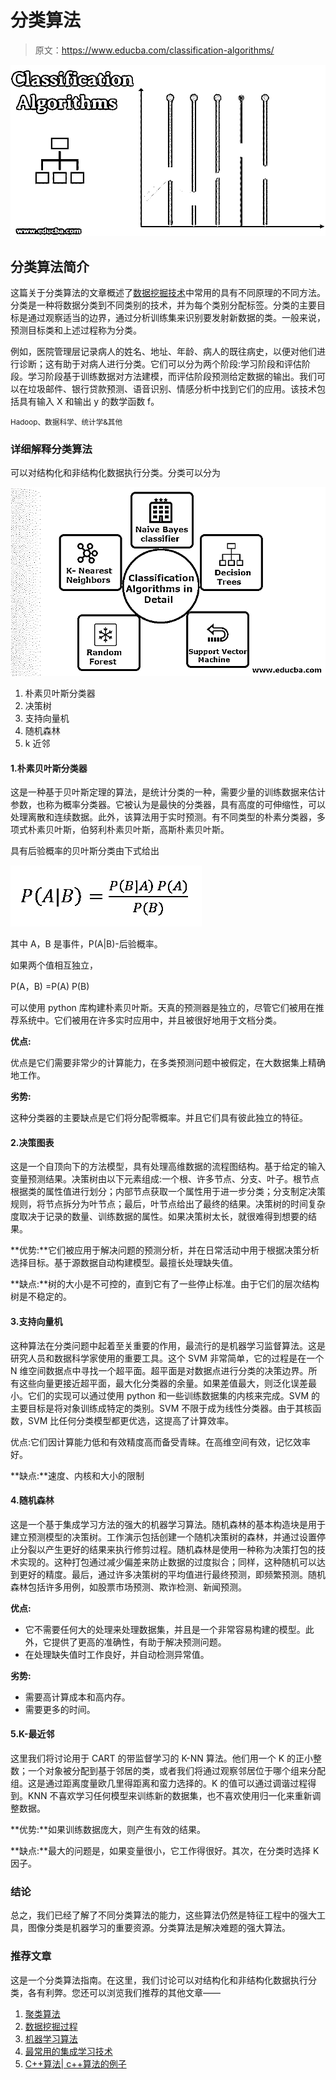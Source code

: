 # 分类算法

> 原文：<https://www.educba.com/classification-algorithms/>

![Classification Algorithms](img/9908bca43d43fee00d67861a2ec084bc.png)



## 分类算法简介

这篇关于分类算法的文章概述了[数据挖掘技术](https://www.educba.com/data-mining-techniques/)中常用的具有不同原理的不同方法。分类是一种将数据分类到不同类别的技术，并为每个类别分配标签。分类的主要目标是通过观察适当的边界，通过分析训练集来识别要发射新数据的类。一般来说，预测目标类和上述过程称为分类。

例如，医院管理层记录病人的姓名、地址、年龄、病人的既往病史，以便对他们进行诊断；这有助于对病人进行分类。它们可以分为两个阶段:学习阶段和评估阶段。学习阶段基于训练数据对方法建模，而评估阶段预测给定数据的输出。我们可以在垃圾邮件、银行贷款预测、语音识别、情感分析中找到它们的应用。该技术包括具有输入 X 和输出 y 的数学函数 f。

<small>Hadoop、数据科学、统计学&其他</small>

### 详细解释分类算法

可以对结构化和非结构化数据执行分类。分类可以分为

![Explain Classification Algorithms in Detail](img/2d4d8c305ae1a2f073acce4513c6b5dd.png)



1.  朴素贝叶斯分类器
2.  决策树
3.  支持向量机
4.  随机森林
5.  k 近邻

#### 1.朴素贝叶斯分类器

这是一种基于贝叶斯定理的算法，是统计分类的一种，需要少量的训练数据来估计参数，也称为概率分类器。它被认为是最快的分类器，具有高度的可伸缩性，可以处理离散和连续数据。此外，该算法用于实时预测。有不同类型的朴素分类器，多项式朴素贝叶斯，伯努利朴素贝叶斯，高斯朴素贝叶斯。

具有后验概率的贝叶斯分类由下式给出

![classification algorithms formula](img/ee86ea4dcad3b1eb6e9e7ab15a7cc569.png)



其中 A，B 是事件，P(A|B)-后验概率。

如果两个值相互独立，

P(A，B) =P(A) P(B)

可以使用 python 库构建朴素贝叶斯。天真的预测器是独立的，尽管它们被用在推荐系统中。它们被用在许多实时应用中，并且被很好地用于文档分类。

**优点:**

优点是它们需要非常少的计算能力，在多类预测问题中被假定，在大数据集上精确地工作。

**劣势:**

这种分类器的主要缺点是它们将分配零概率。并且它们具有彼此独立的特征。

#### 2.决策图表

这是一个自顶向下的方法模型，具有处理高维数据的流程图结构。基于给定的输入变量预测结果。决策树由以下元素组成:一个根、许多节点、分支、叶子。根节点根据类的属性值进行划分；内部节点获取一个属性用于进一步分类；分支制定决策规则，将节点拆分为叶节点；最后，叶节点给出了最终的结果。决策树的时间复杂度取决于记录的数量、训练数据的属性。如果决策树太长，就很难得到想要的结果。

**优势:**它们被应用于解决问题的预测分析，并在日常活动中用于根据决策分析选择目标。基于源数据自动构建模型。最擅长处理缺失值。

**缺点:**树的大小是不可控的，直到它有了一些停止标准。由于它们的层次结构树是不稳定的。

#### 3.支持向量机

这种算法在分类问题中起着至关重要的作用，最流行的是机器学习监督算法。这是研究人员和数据科学家使用的重要工具。这个 SVM 非常简单，它的过程是在一个 N 维空间数据点中寻找一个超平面。超平面是对数据点进行分类的决策边界。所有这些向量更接近超平面，最大化分类器的余量。如果差值最大，则泛化误差最小。它们的实现可以通过使用 python 和一些训练数据集的内核来完成。SVM 的主要目标是将对象训练成特定的类别。SVM 不限于成为线性分类器。由于其核函数，SVM 比任何分类模型都更优选，这提高了计算效率。

优点:它们因计算能力低和有效精度高而备受青睐。在高维空间有效，记忆效率好。

**缺点:**速度、内核和大小的限制

#### 4.随机森林

这是一个基于集成学习方法的强大的机器学习算法。随机森林的基本构造块是用于建立预测模型的决策树。工作演示包括创建一个随机决策树的森林，并通过设置停止分裂以产生更好的结果来执行修剪过程。随机森林是使用一种称为决策打包的技术实现的。这种打包通过减少偏差来防止数据的过度拟合；同样，这种随机可以达到更好的精度。最后，通过许多决策树的平均值进行最终预测，即频繁预测。随机森林包括许多用例，如股票市场预测、欺诈检测、新闻预测。

**优点:**

*   它不需要任何大的处理来处理数据集，并且是一个非常容易构建的模型。此外，它提供了更高的准确性，有助于解决预测问题。
*   在处理缺失值时工作良好，并自动检测异常值。

**劣势:**

*   需要高计算成本和高内存。
*   需要更多的时间。

#### 5.K-最近邻

这里我们将讨论用于 CART 的带监督学习的 K-NN 算法。他们用一个 K 的正小整数；一个对象被分配到基于邻居的类，或者我们将通过观察邻居位于哪个组来分配组。这是通过距离度量欧几里得距离和蛮力选择的。K 的值可以通过调谐过程得到。KNN 不喜欢学习任何模型来训练新的数据集，也不喜欢使用归一化来重新调整数据。

**优势:**如果训练数据庞大，则产生有效的结果。

**缺点:**最大的问题是，如果变量很小，它工作得很好。其次，在分类时选择 K 因子。

### 结论

总之，我们已经了解了不同分类算法的能力，这些算法仍然是特征工程中的强大工具，图像分类是机器学习的重要资源。分类算法是解决难题的强大算法。

### 推荐文章

这是一个分类算法指南。在这里，我们讨论可以对结构化和非结构化数据执行分类，各有利弊。您还可以浏览我们推荐的其他文章——

1.  [聚类算法](https://www.educba.com/clustering-algorithm/)
2.  [数据挖掘过程](https://www.educba.com/data-mining-process/)
3.  [机器学习算法](https://www.educba.com/machine-learning-algorithms/)
4.  [最常用的集成学习技术](https://www.educba.com/bagging-and-boosting/)
5.  [C++算法| c++算法的例子](https://www.educba.com/c-plus-plus-algorithm/)





